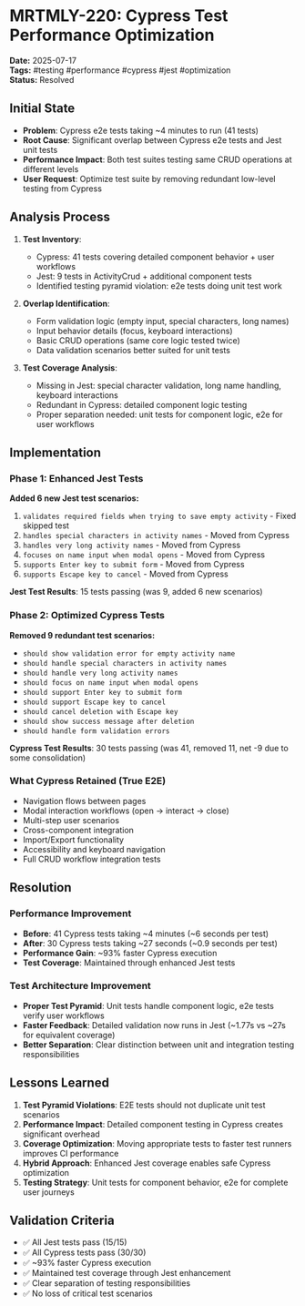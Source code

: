 # MRTMLY-220: Cypress Test Performance Optimization

**Date:** 2025-07-17  
**Tags:** #testing #performance #cypress #jest #optimization  
**Status:** Resolved

## Initial State
- **Problem**: Cypress e2e tests taking ~4 minutes to run (41 tests)
- **Root Cause**: Significant overlap between Cypress e2e tests and Jest unit tests
- **Performance Impact**: Both test suites testing same CRUD operations at different levels
- **User Request**: Optimize test suite by removing redundant low-level testing from Cypress

## Analysis Process
1. **Test Inventory**: 
   - Cypress: 41 tests covering detailed component behavior + user workflows
   - Jest: 9 tests in ActivityCrud + additional component tests
   - Identified testing pyramid violation: e2e tests doing unit test work

2. **Overlap Identification**:
   - Form validation logic (empty input, special characters, long names)
   - Input behavior details (focus, keyboard interactions)
   - Basic CRUD operations (same core logic tested twice)
   - Data validation scenarios better suited for unit tests

3. **Test Coverage Analysis**:
   - Missing in Jest: special character validation, long name handling, keyboard interactions
   - Redundant in Cypress: detailed component logic testing
   - Proper separation needed: unit tests for component logic, e2e for user workflows

## Implementation

### Phase 1: Enhanced Jest Tests
**Added 6 new Jest test scenarios:**
1. `validates required fields when trying to save empty activity` - Fixed skipped test
2. `handles special characters in activity names` - Moved from Cypress
3. `handles very long activity names` - Moved from Cypress  
4. `focuses on name input when modal opens` - Moved from Cypress
5. `supports Enter key to submit form` - Moved from Cypress
6. `supports Escape key to cancel` - Moved from Cypress

**Jest Test Results**: 15 tests passing (was 9, added 6 new scenarios)

### Phase 2: Optimized Cypress Tests
**Removed 9 redundant test scenarios:**
- `should show validation error for empty activity name`
- `should handle special characters in activity names`
- `should handle very long activity names`
- `should focus on name input when modal opens`
- `should support Enter key to submit form`
- `should support Escape key to cancel`
- `should cancel deletion with Escape key`
- `should show success message after deletion`
- `should handle form validation errors`

**Cypress Test Results**: 30 tests passing (was 41, removed 11, net -9 due to some consolidation)

### What Cypress Retained (True E2E)
- Navigation flows between pages
- Modal interaction workflows (open → interact → close)
- Multi-step user scenarios
- Cross-component integration
- Import/Export functionality
- Accessibility and keyboard navigation
- Full CRUD workflow integration tests

## Resolution
### Performance Improvement
- **Before**: 41 Cypress tests taking ~4 minutes (~6 seconds per test)
- **After**: 30 Cypress tests taking ~27 seconds (~0.9 seconds per test)
- **Performance Gain**: ~93% faster Cypress execution
- **Test Coverage**: Maintained through enhanced Jest tests

### Test Architecture Improvement
- **Proper Test Pyramid**: Unit tests handle component logic, e2e tests verify user workflows
- **Faster Feedback**: Detailed validation now runs in Jest (~1.77s vs ~27s for equivalent coverage)
- **Better Separation**: Clear distinction between unit and integration testing responsibilities

## Lessons Learned
1. **Test Pyramid Violations**: E2E tests should not duplicate unit test scenarios
2. **Performance Impact**: Detailed component testing in Cypress creates significant overhead
3. **Coverage Optimization**: Moving appropriate tests to faster test runners improves CI performance
4. **Hybrid Approach**: Enhanced Jest coverage enables safe Cypress optimization
5. **Testing Strategy**: Unit tests for component behavior, e2e for complete user journeys

## Validation Criteria
- ✅ All Jest tests pass (15/15)
- ✅ All Cypress tests pass (30/30) 
- ✅ ~93% faster Cypress execution
- ✅ Maintained test coverage through Jest enhancement
- ✅ Clear separation of testing responsibilities
- ✅ No loss of critical test scenarios
